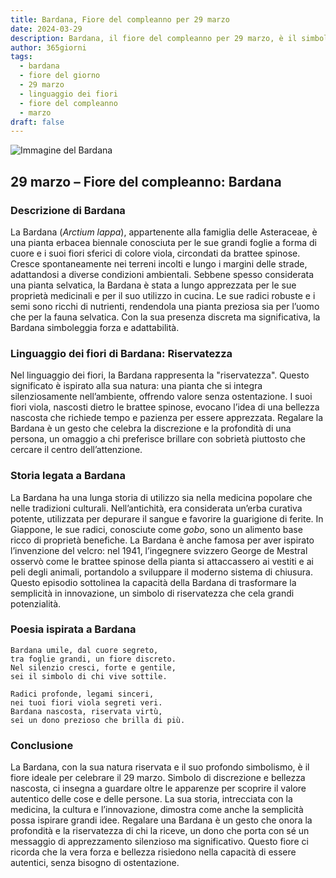 ```yaml
---
title: Bardana, Fiore del compleanno per 29 marzo
date: 2024-03-29
description: Bardana, il fiore del compleanno per 29 marzo, è il simbolo di Riservatezza. Scopri il suo significato unico, le storie affascinanti e la poesia che celebra la sua bellezza.
author: 365giorni
tags:
  - bardana
  - fiore del giorno
  - 29 marzo
  - linguaggio dei fiori
  - fiore del compleanno
  - marzo
draft: false
---
```


![Immagine del Bardana](https://cdn.pixabay.com/photo/2020/12/15/14/21/burdock-5833799_960_720.jpg)


## 29 marzo – Fiore del compleanno: Bardana

### Descrizione di Bardana

La Bardana (_Arctium lappa_), appartenente alla famiglia delle Asteraceae, è una pianta erbacea biennale conosciuta per le sue grandi foglie a forma di cuore e i suoi fiori sferici di colore viola, circondati da brattee spinose. Cresce spontaneamente nei terreni incolti e lungo i margini delle strade, adattandosi a diverse condizioni ambientali. Sebbene spesso considerata una pianta selvatica, la Bardana è stata a lungo apprezzata per le sue proprietà medicinali e per il suo utilizzo in cucina. Le sue radici robuste e i semi sono ricchi di nutrienti, rendendola una pianta preziosa sia per l’uomo che per la fauna selvatica. Con la sua presenza discreta ma significativa, la Bardana simboleggia forza e adattabilità.

### Linguaggio dei fiori di Bardana: Riservatezza

Nel linguaggio dei fiori, la Bardana rappresenta la "riservatezza". Questo significato è ispirato alla sua natura: una pianta che si integra silenziosamente nell’ambiente, offrendo valore senza ostentazione. I suoi fiori viola, nascosti dietro le brattee spinose, evocano l’idea di una bellezza nascosta che richiede tempo e pazienza per essere apprezzata. Regalare la Bardana è un gesto che celebra la discrezione e la profondità di una persona, un omaggio a chi preferisce brillare con sobrietà piuttosto che cercare il centro dell’attenzione.

### Storia legata a Bardana

La Bardana ha una lunga storia di utilizzo sia nella medicina popolare che nelle tradizioni culturali. Nell’antichità, era considerata un’erba curativa potente, utilizzata per depurare il sangue e favorire la guarigione di ferite. In Giappone, le sue radici, conosciute come _gobo_, sono un alimento base ricco di proprietà benefiche. La Bardana è anche famosa per aver ispirato l’invenzione del velcro: nel 1941, l’ingegnere svizzero George de Mestral osservò come le brattee spinose della pianta si attaccassero ai vestiti e ai peli degli animali, portandolo a sviluppare il moderno sistema di chiusura. Questo episodio sottolinea la capacità della Bardana di trasformare la semplicità in innovazione, un simbolo di riservatezza che cela grandi potenzialità.

### Poesia ispirata a Bardana

```
Bardana umile, dal cuore segreto,  
tra foglie grandi, un fiore discreto.  
Nel silenzio cresci, forte e gentile,  
sei il simbolo di chi vive sottile.  

Radici profonde, legami sinceri,  
nei tuoi fiori viola segreti veri.  
Bardana nascosta, riservata virtù,  
sei un dono prezioso che brilla di più.  
```

### Conclusione

La Bardana, con la sua natura riservata e il suo profondo simbolismo, è il fiore ideale per celebrare il 29 marzo. Simbolo di discrezione e bellezza nascosta, ci insegna a guardare oltre le apparenze per scoprire il valore autentico delle cose e delle persone. La sua storia, intrecciata con la medicina, la cultura e l’innovazione, dimostra come anche la semplicità possa ispirare grandi idee. Regalare una Bardana è un gesto che onora la profondità e la riservatezza di chi la riceve, un dono che porta con sé un messaggio di apprezzamento silenzioso ma significativo. Questo fiore ci ricorda che la vera forza e bellezza risiedono nella capacità di essere autentici, senza bisogno di ostentazione.